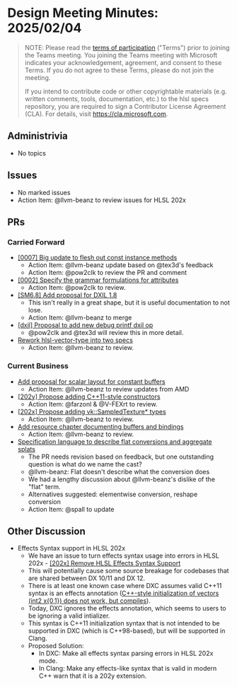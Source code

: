 # Design Meeting Minutes: 2025/02/04

> NOTE: Please read the [terms of participation](DesignMeetingTerms.txt)
> ("Terms") prior to joining the Teams meeting.  You joining the Teams meeting
> with Microsoft indicates your acknowledgement, agreement, and consent to these
> Terms.  If you do not agree to these Terms, please do not join the meeting.
>
> If you intend to contribute code or other copyrightable materials (e.g.
> written comments, tools, documentation, etc.)  to the hlsl specs repository,
> you are required to sign a Contributor License Agreement (CLA).  For details,
> visit https://cla.microsoft.com.

## Administrivia
* No topics

## Issues
* No marked issues
* Action Item: @llvm-beanz to review issues for HLSL 202x

## PRs

### Carried Forward
* [[0007] Big update to flesh out const instance methods](https://github.com/microsoft/hlsl-specs/pull/34)
  * Action Item: @llvm-beanz update based on @tex3d's feedback
  * Action Item: @pow2clk to review the PR and comment
* [[0002] Specify the grammar formulations for attributes](https://github.com/microsoft/hlsl-specs/pull/65)
  * Action Item: @pow2clk to review.
* [[SM6.8] Add proposal for DXIL 1.8](https://github.com/microsoft/hlsl-specs/pull/77)
  * This isn't really in a great shape, but it is useful documentation to not lose.
  * Action Item: @llvm-beanz to merge
* [[dxil] Proposal to add new debug printf dxil op](https://github.com/microsoft/hlsl-specs/pull/324)
  * @pow2clk and @tex3d will review this in more detail.
* [Rework hlsl-vector-type into two specs](https://github.com/microsoft/hlsl-specs/pull/361)
  * Action Item: @llvm-beanz to review.

### Current Business

* [Add proposal for scalar layout for constant buffers](https://github.com/microsoft/hlsl-specs/pull/317)
  * Action Item: @llvm-beanz to review updates from AMD
* [[202y] Propose adding C++11-style constructors](https://github.com/microsoft/hlsl-specs/pull/325)
  * Action Item: @farzonl & @V-FEXrt to review.
* [[202x] Propose adding vk::SampledTexture* types](https://github.com/microsoft/hlsl-specs/pull/343)
  * Action Item: @llvm-beanz to review.
* [Add resource chapter documenting buffers and bindings](https://github.com/microsoft/hlsl-specs/pull/344)
  * Action Item: @llvm-beanz to review.
* [Specification language to describe flat conversions and aggregate splats](https://github.com/microsoft/hlsl-specs/pull/358)
  * The PR needs revision based on feedback, but one outstanding question is
    what do we name the cast?
  * @llvm-beanz: Flat doesn't describe what the conversion does
  * We had a lengthy discussion about @llvm-beanz's dislike of the "flat" term.
  * Alternatives suggested: elementwise conversion, reshape conversion
  * Action Item: @spall to update

## Other Discussion

* Effects Syntax support in HLSL 202x
  * We have an issue to turn effects syntax usage into errors in HLSL 202x - [[202x] Remove HLSL Effects Syntax Support](https://github.com/microsoft/hlsl-specs/issues/380)
  * This will potentially cause some source breakage for codebases that are shared between DX 10/11 and DX 12.
  * There is at least one known case where DXC assumes valid C++11 syntax is an effects annotation
    ([C++-style initialization of vectors (int2 x{0,1}) does not work, but compiles](https://github.com/microsoft/DirectXShaderCompiler/issues/7111)).
  * Today, DXC ignores the effects annotation, which seems to users to be ignoring a valid intializer.
  * This syntax is C++11 initialization syntax that is not intended to be supported in DXC (which is C++98-based), but will be supported in Clang.
  * Proposed Solution:
    * In DXC: Make all effects syntax parsing errors in HLSL 202x mode.
    * In Clang: Make any effects-like syntax that is valid in modern C++ warn that it is a 202y extension.
